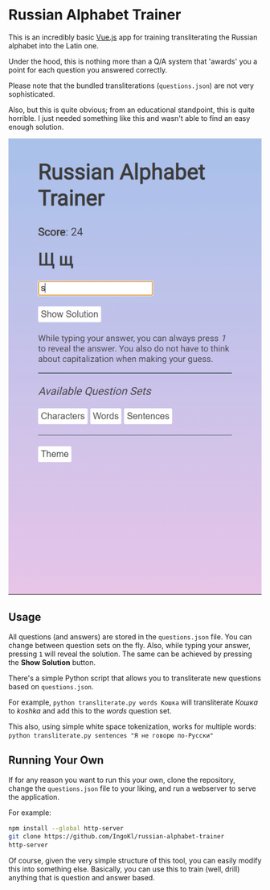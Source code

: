 # Russian Alphabet Trainer

This is an incredibly basic [Vue.js](https://vuejs.org/) app for training transliterating the Russian alphabet into the Latin one.

Under the hood, this is nothing more than a Q/A system that 'awards' you a point for each question you answered correctly.

Please note that the bundled transliterations (`questions.json`) are not very sophisticated.

Also, but this is quite obvious; from an educational standpoint, this is quite horrible. I just needed something like this and wasn't able to find an easy enough solution.

![Demo](demo/demo1.gif?raw=true "Demo")

## Usage

All questions (and answers) are stored in the `questions.json` file. You can change between question sets on the fly. Also, while typing your answer, pressing `1` will reveal the solution. The same can be achieved by pressing the **Show Solution** button.

There's a simple Python script that allows you to transliterate new questions based on `questions.json`.

For example, `python transliterate.py words Кошка` will transliterate *Кошка* to *koshka* and add this to the *words* question set.

This also, using simple white space tokenization, works for multiple words: `python transliterate.py sentences "Я не говорю по-Русски"`

## Running Your Own

If for any reason you want to run this your own, clone the repository, change the `questions.json` file to your liking, and run a webserver to serve the application.

For example:

```bash
npm install --global http-server
git clone https://github.com/IngoKl/russian-alphabet-trainer
http-server
```

Of course, given the very simple structure of this tool, you can easily modify this into something else. Basically, you can use this to train (well, drill) anything that is question and answer based.
